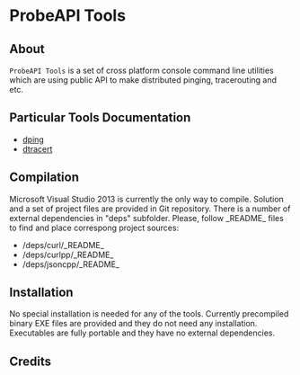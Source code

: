 # ProbeAPI Tools
## About
`ProbeAPI Tools` is a set of cross platform console command line utilities which are using public API to make distributed pinging, tracerouting and etc.

## Particular Tools Documentation

* [dping](dping.md)
* [dtracert](dtracert.md)

## Compilation

Microsoft Visual Studio 2013 is currently the only way to compile. Solution and a set of project files are provided in Git repository.
There is a number of external dependencies in "deps" subfolder. Please, follow \_README\_ files to find and place correspong project sources:
* /deps/curl/\_README\_ 
* /deps/curlpp/\_README\_ 
* /deps/jsoncpp/\_README\_ 

## Installation

No special installation is needed for any of the tools. Currently precompiled binary EXE files are provided and they do not need any installation. Executables are fully portable and they have no external dependencies.

## Credits

```
